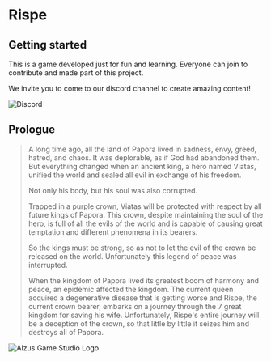 # Rispe

## Getting started

This is a game developed just for fun and learning. Everyone can join to contribute and made part of this project. 

We invite you to come to our discord channel to create amazing content!

![[Discord](https://discord.gg/GmPwvBdafB)](https://img.shields.io/badge/Join-DIscord-7289DA?style=for-the-badge)

## Prologue

> A long time ago, all the land of Papora lived in sadness, envy, greed, hatred, and chaos. It was deplorable, as if God had abandoned them. But everything changed when an ancient king, a hero named Viatas, unified the world and sealed all evil in exchange of his freedom. 
> 
> Not only his body, but his soul was also corrupted.
> 
> Trapped in a purple crown, Viatas will be protected with respect by all future kings of Papora. This crown, despite maintaining the soul of the hero, is full of all the evils of the world and is capable of causing great temptation and different phenomena in its bearers. 
> 
> So the kings must be strong, so as not to let the evil of the crown be released on the world. Unfortunately this legend of peace was interrupted.
> 
> When the kingdom of Papora lived its greatest boom of harmony and peace, an epidemic affected the kingdom. The current queen acquired a degenerative disease that is getting worse and Rispe, the current crown bearer, embarks on a journey through the 7 great kingdom for saving his wife. Unfortunately, Rispe's entire journey will be a deception of the crown, so that little by little it seizes him and destroys all of Papora.

![Alzus Game Studio Logo](https://i.ibb.co/5LRsK20/Alzus-game-Studio.gif)
